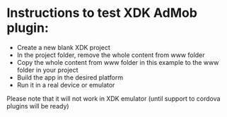# Instructions to test XDK AdMob plugin:

- Create a new blank XDK project
- In the project folder, remove the whole content from www folder
- Copy the whole content from www folder in this example to the www folder in your project
- Build the app in the desired platform
- Run it in a real device or emulator

Please note that it will not work in XDK emulator (until support to cordova plugins will be ready)